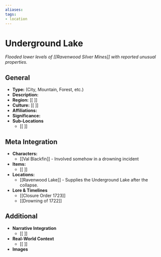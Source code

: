 ```yaml
---
aliases:
tags: 
- location
---
```

# Underground Lake 
*Flooded lower levels of [[Ravenwood Silver Mines]] with reported unusual properties.*

## General

- **Type:** (City, Mountain, Forest, etc.) 
- **Description:**
- **Region:** [[ ]] 
- **Culture:** [[ ]] 
- **Affiliations:**
- **Significance:** 
- **Sub-Locations**
	- [[ ]]

## Meta Integration

- **Characters:**
	- [[Val Blackfin]] - Involved somehow in a drowning incident
- **Items:**
	- [[ ]]
- **Locations:** 
	- [[Ravenwood Lake]] - Supplies the Underground Lake after the collapse.
- **Lore & Timelines**
	- [[Closure Order 1723]]
	- [[Drowning of 1722]]

## Additional

- **Narrative Integration**
	- [[ ]]
- **Real-World Context**
	- [[ ]]
- **Images**